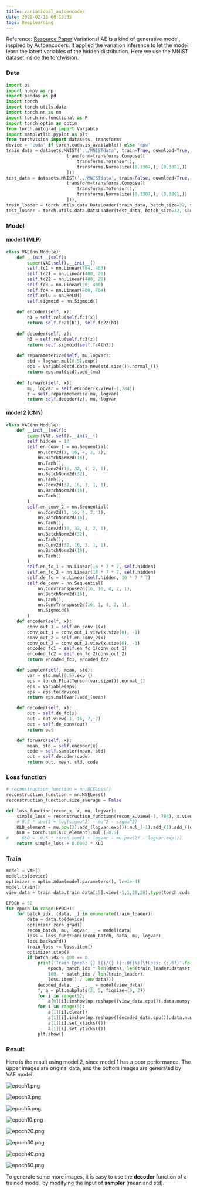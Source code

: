 ```yaml
---
title: variational_autoencoder
date: 2020-02-16 00:13:35
tags: Deeplearning
---
```


Reference: [Resource Paper](https://arxiv.org/pdf/1312.6114.pdf)
Variational AE is a kind of generative model, inspired by Autoencoders. It applied the variation inference to let the model learn the latent variables of the hidden distribution.
Here we use the MNIST dataset inside the torchvision.
### Data
```Python
import os
import numpy as np
import pandas as pd
import torch
import torch.utils.data
import torch.nn as nn
import torch.nn.functional as F
import torch.optim as optim
from torch.autograd import Variable
import matplotlib.pyplot as plt
from torchvision import datasets, transforms
device = 'cuda' if torch.cuda.is_available() else 'cpu'
train_data = datasets.MNIST('../MNISTdata', train=True, download=True,
                       transform=transforms.Compose([
                           transforms.ToTensor(),
                           transforms.Normalize((0.1307,), (0.3081,))
                       ]))
test_data = datasets.MNIST('../MNISTdata', train=False, download=True,
                       transform=transforms.Compose([
                           transforms.ToTensor(),
                           transforms.Normalize((0.1307,), (0.3081,))
                       ])),
train_loader = torch.utils.data.DataLoader(train_data, batch_size=32, shuffle=True)
test_loader = torch.utils.data.DataLoader(test_data, batch_size=32, shuffle=True)
```
### Model
#### model 1 (MLP)
```Python
class VAE(nn.Module):
    def __init__(self):
        super(VAE,self).__init__()
        self.fc1 = nn.Linear(784, 400)
        self.fc21 = nn.Linear(400, 20)
        self.fc22 = nn.Linear(400, 20)
        self.fc3 = nn.Linear(20, 400)
        self.fc4 = nn.Linear(400, 784)
        self.relu = nn.ReLU()
        self.sigmoid = nn.Sigmoid()
        
    def encoder(self, x):
        h1 = self.relu(self.fc1(x))
        return self.fc21(h1), self.fc22(h1)
    
    def decoder(self, z):
        h3 = self.relu(self.fc3(z))
        return self.sigmoid(self.fc4(h3))
        
    def reparameterize(self, mu,logvar):
        std = logvar.mul(0.5).exp()
        eps = Variable(std.data.new(std.size()).normal_())
        return eps.mul(std).add_(mu)
        
    def forward(self, x):
        mu, logvar = self.encoder(x.view(-1,784))
        z = self.reparameterize(mu, logvar)
        return self.decoder(z), mu, logvar
```
#### model 2 (CNN)
``` Python
class VAE(nn.Module):
    def __init__(self):
        super(VAE, self).__init__()
        self.hidden = 10
        self.en_conv_1 = nn.Sequential(
            nn.Conv2d(1, 16, 4, 2, 1),
            nn.BatchNorm2d(16),
            nn.Tanh(),
            nn.Conv2d(16, 32, 4, 2, 1),
            nn.BatchNorm2d(32),
            nn.Tanh(),
            nn.Conv2d(32, 16, 3, 1, 1),
            nn.BatchNorm2d(16),
            nn.Tanh()
        )
        self.en_conv_2 = nn.Sequential(
            nn.Conv2d(1, 16, 4, 2, 1),
            nn.BatchNorm2d(16),
            nn.Tanh(),
            nn.Conv2d(16, 32, 4, 2, 1),
            nn.BatchNorm2d(32),
            nn.Tanh(),
            nn.Conv2d(32, 16, 3, 1, 1),
            nn.BatchNorm2d(16),
            nn.Tanh()
        )
        self.en_fc_1 = nn.Linear(16 * 7 * 7, self.hidden)
        self.en_fc_2 = nn.Linear(16 * 7 * 7, self.hidden)
        self.de_fc = nn.Linear(self.hidden, 16 * 7 * 7)
        self.de_conv = nn.Sequential(
            nn.ConvTranspose2d(16, 16, 4, 2, 1),
            nn.BatchNorm2d(16),
            nn.Tanh(),
            nn.ConvTranspose2d(16, 1, 4, 2, 1),
            nn.Sigmoid()
        )
    def encoder(self, x):
        conv_out_1 = self.en_conv_1(x)
        conv_out_1 = conv_out_1.view(x.size(0), -1)
        conv_out_2 = self.en_conv_2(x)
        conv_out_2 = conv_out_2.view(x.size(0), -1)
        encoded_fc1 = self.en_fc_1(conv_out_1)
        encoded_fc2 = self.en_fc_2(conv_out_2)
        return encoded_fc1, encoded_fc2 

    def sampler(self, mean, std):
        var = std.mul(0.5).exp_()
        eps = torch.FloatTensor(var.size()).normal_()  
        eps = Variable(eps)
        eps = eps.to(device)
        return eps.mul(var).add_(mean)

    def decoder(self, x):
        out = self.de_fc(x)
        out = out.view(-1, 16, 7, 7)
        out = self.de_conv(out)
        return out

    def forward(self, x):
        mean, std = self.encoder(x)
        code = self.sampler(mean, std)
        out = self.decoder(code)
        return out, mean, std, code
```
### Loss function
``` Python
# reconstruction_function = nn.BCELoss()
reconstruction_function = nn.MSELoss()
reconstruction_function.size_average = False

def loss_function(recon_x, x, mu, logvar):
    simple_loss = reconstruction_function(recon_x.view(-1, 784), x.view(-1, 784))
    # 0.5 * sum(1 + log(sigma^2) - mu^2 - sigma^2)
    KLD_element = mu.pow(2).add_(logvar.exp()).mul_(-1).add_(1).add_(logvar)
    KLD = torch.sum(KLD_element).mul_(-0.5)
#     KLD = -0.5 * torch.sum(1 + logvar - mu.pow(2) - logvar.exp())
    return simple_loss + 0.0002 * KLD
```
### Train
``` Python
model = VAE()
model.to(device)
optimizer = optim.Adam(model.parameters(), lr=1e-4)
model.train()
view_data = train_data.train_data[:5].view(-1,1,28,28).type(torch.cuda.FloatTensor)

EPOCH = 50
for epoch in range(EPOCH):
    for batch_idx, (data, _) in enumerate(train_loader):
        data = data.to(device)
        optimizer.zero_grad()
        recon_batch, mu, logvar, _ = model(data)
        loss = loss_function(recon_batch, data, mu, logvar)
        loss.backward()
        train_loss += loss.item()
        optimizer.step()
        if batch_idx % 100 == 0:
            print('Train Epoch: {} [{}/{} ({:.0f}%)]\tLoss: {:.6f}'.format(
                epoch, batch_idx * len(data), len(train_loader.dataset),
                100. * batch_idx / len(train_loader),
                loss.item() / len(data)))
            decoded_data, _, _, _ = model(view_data)
            f, a = plt.subplots(2, 5, figsize=(5, 2))
            for i in range(5):
                a[0][i].imshow(np.reshape((view_data.cpu()).data.numpy()[i], (28, 28)), cmap='gray'); a[0][i].set_xticks(()); a[0][i].set_yticks(())
            for i in range(5):
                a[1][i].clear()
                a[1][i].imshow(np.reshape((decoded_data.cpu()).data.numpy()[i], (28, 28)), cmap='gray')
                a[1][i].set_xticks(())
                a[1][i].set_yticks(())
            plt.show()
```
### Result
Here is the result using model 2, since model 1 has a poor performance. The upper images are original data, and the bottom images are generated by VAE model.

![epoch1.png](https://upload-images.jianshu.io/upload_images/18864424-285afecae0fe2835.png?imageMogr2/auto-orient/strip%7CimageView2/2/w/1240)

![epoch3.png](https://upload-images.jianshu.io/upload_images/18864424-2cf77d17460f6516.png?imageMogr2/auto-orient/strip%7CimageView2/2/w/1240)

![epoch5.png](https://upload-images.jianshu.io/upload_images/18864424-19a6c0a12f35e0fc.png?imageMogr2/auto-orient/strip%7CimageView2/2/w/1240)

![epoch10.png](https://upload-images.jianshu.io/upload_images/18864424-3369749ad5faa840.png?imageMogr2/auto-orient/strip%7CimageView2/2/w/1240)

![epoch20.png](https://upload-images.jianshu.io/upload_images/18864424-7c49379c7b1680f3.png?imageMogr2/auto-orient/strip%7CimageView2/2/w/1240)

![epoch30.png](https://upload-images.jianshu.io/upload_images/18864424-580109903524640d.png?imageMogr2/auto-orient/strip%7CimageView2/2/w/1240)

![epoch40.png](https://upload-images.jianshu.io/upload_images/18864424-323bf96829d5fdaf.png?imageMogr2/auto-orient/strip%7CimageView2/2/w/1240)

![epoch50.png](https://upload-images.jianshu.io/upload_images/18864424-afcd2550c22d290f.png?imageMogr2/auto-orient/strip%7CimageView2/2/w/1240)

To generate some more images, it is easy to use the **decoder** function of a trained model, by modifying the input of **sampler** (mean and std).